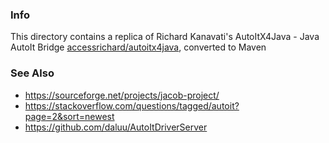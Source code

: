 ### Info

This directory contains a replica of Richard Kanavati's AutoItX4Java - Java AutoIt Bridge
[accessrichard/autoitx4java](https://github.com/accessrichard/autoitx4java), converted to Maven

### See Also

* https://sourceforge.net/projects/jacob-project/
* https://stackoverflow.com/questions/tagged/autoit?page=2&sort=newest
* https://github.com/daluu/AutoItDriverServer

